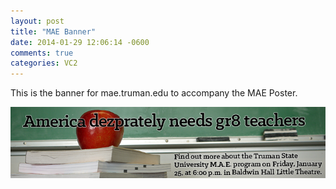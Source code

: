 ```yaml
---
layout: post
title: "MAE Banner"
date: 2014-01-29 12:06:14 -0600
comments: true
categories: VC2
---
```

This is the banner for mae.truman.edu to accompany the MAE Poster. 

![MAE Banner](/images/posts/mae_banner.png "MAE Banner")